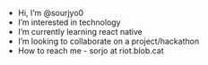 - Hi, I’m @sourjyo0
-  I’m interested in technology
-  I’m currently learning react native
-  I’m looking to collaborate on a project/hackathon
-  How to reach me - sorjo at riot.blob.cat

<!---
sourjyo0/sourjyo0 is a ✨ special ✨ repository because its `README.md` (this file) appears on your GitHub profile.
You can click the Preview link to take a look at your changes.
--->
